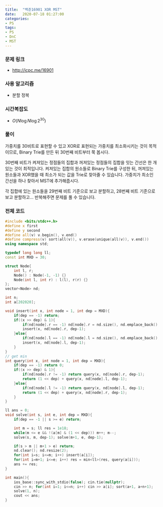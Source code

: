 ```yaml
---
title:  "백준16901 XOR MST"
date:   2020-07-18 01:27:00
categories:
- PS
tags:
- PS
- DnC
- MST
---
```


### 문제 링크
* http://icpc.me/16901

### 사용 알고리즘
* 분할 정복

### 시간복잡도
* $O(N \log N \log 2^{30})$

### 풀이
가중치를 30비트로 표현할 수 있고 XOR로 표현되는 가중치를 최소화시키는 것이 목적이므로, Binary Trie를 만든 뒤 30번째 비트부터 쭉 봅시다.

30번째 비트가 켜져있는 정점들의 집합과 꺼져있는 정점들의 집합을 잇는 간선은 한 개 있는 것이 최적입니다. 켜져있는 집합의 원소들로 Binary Trie를 구성한 뒤, 꺼져있는 원소들과 XOR했을 때 최소가 되는 값을 Trie로 찾아줄 수 있습니다. 가중치가 최소인 간선을 하나 찾아서 MST에 추가해줍시다.

각 집합에 있는 원소들을 29번째 비트 기준으로 보고 분할하고, 28번째 비트 기준으로 보고 분할하고... 반복해주면 문제를 풀 수 있습니다.

### 전체 코드
```cpp
#include <bits/stdc++.h>
#define x first
#define y second
#define all(v) v.begin(), v.end()
#define compress(v) sort(all(v)), v.erase(unique(all(v)), v.end())
using namespace std;

typedef long long ll;
const int MXD = 30;

struct Node{
    int l, r;
    Node() : Node(-1, -1) {}
    Node(int l, int r) : l(l), r(r) {}
};
vector<Node> nd;

int n;
int a[202020];

void insert(int x, int node = 1, int dep = MXD){
    if(dep == -1) return;
    if((x >> dep) & 1){
        if(nd[node].r == -1) nd[node].r = nd.size(), nd.emplace_back();
        insert(x, nd[node].r, dep-1);
    }else{
        if(nd[node].l == -1) nd[node].l = nd.size(), nd.emplace_back();
        insert(x, nd[node].l, dep-1);
    }
}
// get min
int query(int x, int node = 1, int dep = MXD){
    if(dep == -1) return 0;
    if((x >> dep) & 1){
        if(nd[node].r != -1) return query(x, nd[node].r, dep-1);
        return (1 << dep) + query(x, nd[node].l, dep-1);
    }else{
        if(nd[node].l != -1) return query(x, nd[node].l, dep-1);
        return (1 << dep) + query(x, nd[node].r, dep-1);
    }
}

ll ans = 0;
void solve(int s, int e, int dep = MXD){
    if(dep == -1 || s >= e) return;

    int m = s; ll res = 1e18;
    while(m <= e && !(a[m] & (1 << dep))) m++; m--;
    solve(s, m, dep-1); solve(m+1, e, dep-1);

    if(s > m || m+1 > e) return;
    nd.clear(); nd.resize(2);
    for(int i=s; i<=m; i++) insert(a[i]);
    for(int i=m+1; i<=e; i++) res = min<ll>(res, query(a[i]));
    ans += res;
}

int main(){
    ios_base::sync_with_stdio(false); cin.tie(nullptr);
    cin >> n; for(int i=1; i<=n; i++) cin >> a[i]; sort(a+1, a+n+1);
    solve(1, n);
    cout << ans;
}
```
